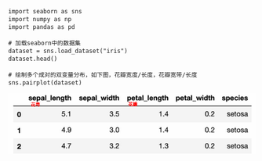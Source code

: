 ```
import seaborn as sns
import numpy as np
import pandas as pd

# 加载seaborn中的数据集
dataset = sns.load_dataset("iris")
dataset.head()

# 绘制多个成对的双变量分布，如下图，花瓣宽度/长度，花瓣宽带/长度
sns.pairplot(dataset)
```
![](../photo/Pasted%20image%2020231110211143.png)